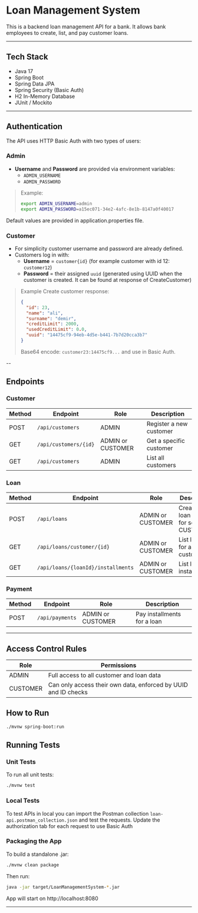 # Loan Management System

This is a backend loan management API for a bank. It allows bank employees to create, list, and pay customer loans.

---

## Tech Stack

- Java 17
- Spring Boot
- Spring Data JPA
- Spring Security (Basic Auth)
- H2 In-Memory Database
- JUnit / Mockito

---

##  Authentication

The API uses HTTP Basic Auth with two types of users:

###  Admin

- **Username** and **Password** are provided via environment variables:
    - `ADMIN_USERNAME`
    - `ADMIN_PASSWORD`

> Example:
> ```bash
> export ADMIN_USERNAME=admin
> export ADMIN_PASSWORD=a15ec071-34e2-4afc-8e1b-8147a0f40017
> ```
Default values are provided in application.properties file.

###  Customer

- For simplicity customer username and password are already defined. 
- Customers log in with:
    - **Username** = `customer{id}` (for example customer with id 12: `customer12`)
    - **Password** = their assigned `uuid` 
  (generated using UUID when the customer is created. It can be found at response of CreateCustomer)

> Example Create customer response:
> ```json
> {
>   "id": 23,
>   "name": "ali",
>   "surname": "demir",
>   "creditLimit": 2000,
>   "usedCreditLimit": 0.0,
>   "uuid": "14475cf9-94eb-4d5e-b441-7b7d20cca3b7"
> }
> ```
> Base64 encode: `customer23:14475cf9...` and use in Basic Auth.

--

## Endpoints

### Customer

| Method | Endpoint              | Role              | Description             |
| ------ | --------------------- |-------------------| ----------------------- |
| POST   | `/api/customers`      | ADMIN            | Register a new customer |
| GET    | `/api/customers/{id}` | ADMIN or CUSTOMER | Get a specific customer |
| GET    | `/api/customers`      | ADMIN             | List all customers      |


### Loan

| Method | Endpoint                           | Role           | Description                                |
| ------ | ---------------------------------- | -------------- |--------------------------------------------|
| POST   | `/api/loans`                       | ADMIN or CUSTOMER | Create a loan (only for self if CUSTOMER)  |
| GET    | `/api/loans/customer/{id}`         | ADMIN or CUSTOMER | List loans for a customer                  |
| GET    | `/api/loans/{loanId}/installments` | ADMIN or CUSTOMER | List loan installments                     |



### Payment

| Method | Endpoint        | Role           | Description                 |
| ------ | --------------- | -------------- | --------------------------- |
| POST   | `/api/payments` | ADMIN or CUSTOMER | Pay installments for a loan |

---

## Access Control Rules

| Role     | Permissions                                                    |
| -------- | -------------------------------------------------------------- |
| ADMIN    | Full access to all customer and loan data                      |
| CUSTOMER | Can only access their own data, enforced by UUID and ID checks |


## How to Run

```bash
./mvnw spring-boot:run


```

##  Running Tests

###  Unit Tests
To run all unit tests:

```bash
./mvnw test
```
###  Local Tests
To test APIs in local you can import the Postman collection `loan-api.postman_collection.json` and test the requests.
Update the authorization tab for each request to use Basic Auth

###  Packaging the App
To build a standalone .jar:

```bash
./mvnw clean package
```

Then run:

```bash
java -jar target/LoanManagementSystem-*.jar
```

App will start on http://localhost:8080

---